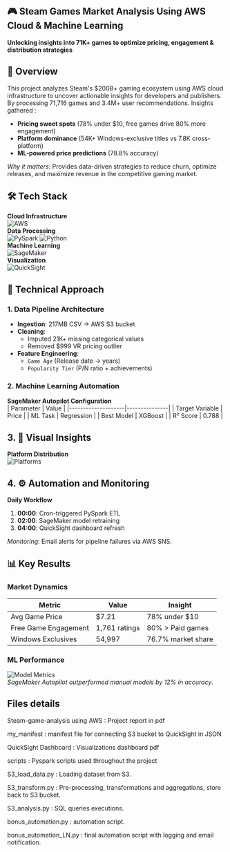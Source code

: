 ## 🎮 Steam Games Market Analysis Using AWS Cloud & Machine Learning  
**Unlocking insights into 71K+ games to optimize pricing, engagement & distribution strategies** 

## 🌟 Overview  
This project analyzes Steam's $200B+ gaming ecosystem using AWS cloud infrastructure to uncover actionable insights for developers and publishers. By processing 71,716 games and 3.4M+ user recommendations. Insights gathered :

- **Pricing sweet spots** (78% under $10, free games drive 80% more engagement)  
- **Platform dominance** (54K+ Windows-exclusive titles vs 7.8K cross-platform)  
- **ML-powered price predictions** (78.8% accuracy)  

*Why it matters*: Provides data-driven strategies to reduce churn, optimize releases, and maximize revenue in the competitive gaming market.

## 🛠️ Tech Stack  
**Cloud Infrastructure**  
![AWS](https://img.shields.io/badge/AWS-EC2%20|%20S3%20|%20SageMaker%20|%20QuickSight-orange)  
**Data Processing**  
![PySpark](https://img.shields.io/badge/PySpark-3.5.3-red) ![Python](https://img.shields.io/badge/Python-3.10-blue)  
**Machine Learning**  
![SageMaker](https://img.shields.io/badge/AutoML-SageMaker%20Autopilot-yellowgreen)  
**Visualization**  
![QuickSight](https://img.shields.io/badge/Dashboards-AWS%20QuickSight-9cf)  

## 🔧 Technical Approach  
### 1. Data Pipeline Architecture  
- **Ingestion**: 217MB CSV → AWS S3 bucket  
- **Cleaning**:  
  - Imputed 21K+ missing categorical values  
  - Removed $999 VR pricing outlier  
- **Feature Engineering**:  
  - `Game Age` (Release date → years)  
  - `Popularity Tier` (P/N ratio + achievements)
 
### 2. Machine Learning Automation  
**SageMaker Autopilot Configuration**  
| Parameter          | Value         |
|--------------------|---------------|
| Target Variable    | Price         |
| ML Task            | Regression    |
| Best Model         | XGBoost       |
| R² Score           | 0.788         | 

## 3. 📸 Visual Insights  
**Platform Distribution**  
![Platforms](https://via.placeholder.com/600x400.png/0000FF/FFFFFF?text=Windows+54K+Mac+2.1K+Linux+1.7K)  

## 4. ⚙️ Automation and Monitoring 
**Daily Workflow**  
1. **00:00**: Cron-triggered PySpark ETL  
2. **02:00**: SageMaker model retraining  
3. **04:00**: QuickSight dashboard refresh  

*Monitoring*: Email alerts for pipeline failures via AWS SNS.
  
## 📊 Key Results  
### Market Dynamics  
| Metric                | Value         | Insight                         |
|-----------------------|---------------|---------------------------------|
| Avg Game Price        | $7.21         | 78% under $10                   |
| Free Game Engagement  | 1,761 ratings | 80% > Paid games                |
| Windows Exclusives    | 54,997        | 76.7% market share              |

### ML Performance  
![Model Metrics](https://via.placeholder.com/600x300.png/000/fff?text=R²+0.788+MAE+2.59+RMSE+3.42)  
*SageMaker Autopilot outperformed manual models by 12% in accuracy*.  


## Files details
Steam-game-analysis using AWS : Project report in pdf

my_manifest : manifest file for connecting S3 bucket to QuickSight in JSON

QuickSight Dashboard : Visualizations dashboard pdf

scripts : Pyspark scripts used throughout the project

S3_load_data.py : Loading dataset from S3.

S3_transform.py : Pre-processing, transformations and aggregations, store back to S3 bucket.

S3_analysis.py : SQL queries executions.

bonus_automation.py : automation script.

bonus_automation_LN.py : final automation script with logging and email notification.
